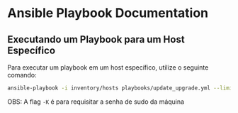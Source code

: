 # Ansible Playbook Documentation

## Executando um Playbook para um Host Específico

Para executar um playbook em um host específico, utilize o seguinte comando:

```bash
ansible-playbook -i inventory/hosts playbooks/update_upgrade.yml --limit <nome_do_host> -K
```

OBS: A flag `-K` é para requisitar a senha de sudo da máquina